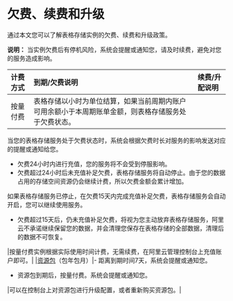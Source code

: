 # 欠费、续费和升级

通过本文您可以了解表格存储实例的欠费、续费和升级政策。

**说明：** 当实例欠费后有停机风险，系统会提醒或通知您，请及时续费，避免对您的服务造成影响。

|计费方式|到期/欠费说明|续费/升配说明|
|:---|:------|:------|
|按量付费|表格存储以小时为单位结算，如果当前周期内账户可用余额小于本周期账单金额，则表格存储服务处于欠费状态。

当您的表格存储服务处于欠费状态时，系统会根据欠费时长对服务的影响发送对应的提醒或通知给您。

-   欠费24小时内进行充值，您的服务将不会受到停服影响。
-   欠费超过24小时后未充值补足欠费，表格存储服务将自动停止。由于您的数据占用的存储空间资源仍会继续计费，所以欠费金额会累计增加。

如果表格存储服务已停止，在欠费15天内完成充值补足欠费，表格存储服务会自动开启，您可以继续使用服务。

-   欠费超过15天后，仍未充值补足欠费，将视为您主动放弃表格存储服务，阿里云不承诺继续保留您的数据，并会清理您保存在表格存储的全部数据，清理后的数据不可恢复。

|按量付费实例根据实际使用时间计费，无需续费，在阿里云管理控制台上充值账户即可。|
|[资源包](/cn.zh-CN/产品定价/包年包月（资源包）/新购.md)（包年包月）|-   距离到期时间7天，系统会提醒或通知您。
-   资源包到期后，按量付费。系统会提醒或通知您。

|可以在控制台上对资源包进行升级配置，或者重新购买资源包。|

